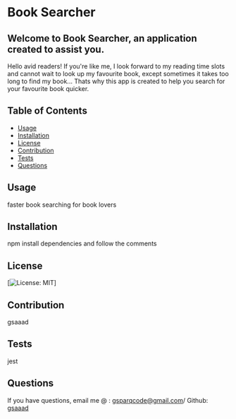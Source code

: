 # Book Searcher

## Welcome to Book Searcher, an application created to assist you.

Hello avid readers! If you're like me, I look forward to my reading time slots and cannot wait to look up my favourite book, except sometimes it takes too long to find my book... Thats why this app is created to help you search for your favourite book quicker.

## Table of Contents

- [Usage](#usage)
- [Installation](#installation)
- [License](#license)
- [Contribution](#contribution)
- [Tests](#tests)
- [Questions](#questions)

## Usage

faster book searching for book lovers

## Installation

npm install dependencies and follow the comments

## License

[![License: MIT](https://img.shields.io/badge/License-MIT-yellow)]

## Contribution

gsaaad

## Tests

jest

## Questions

If you have questions, email me @ : gsparqcode@gmail.com/ Github: [gsaaad](https://github.com/gsaaad)
